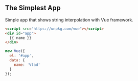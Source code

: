 ## The Simplest App
Simple app that shows string interpolation with Vue framework.
```html
<script src="https://unpkg.com/vue"></script>
<div id="app">
  {{ name }}
</div>
```
```javascript
new Vue({
  el: '#app',
  data: {
    name: 'Vlad'
  }
});
```
